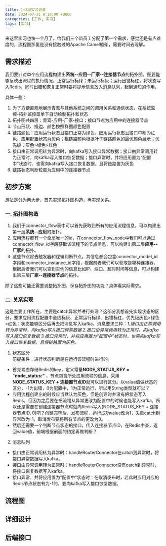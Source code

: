 ```yaml
---
title: 1~2周实习记录
date: 2024-07-31 9:10:00 +0800
categories: [工作, 实习]
tags: [实习]
---
```


来这里实习也快一个月了，给我们三个新员工分配了第一个需求，感觉还是有点难度的，流程图那里是没有接触过的Apache Camel框架，需要时间去理解。

## 需求描述
我们要针对单个应用流程构建出**系统--应用--厂家--连接器节点**的拓扑图，图要能够反映出流程的执行情况，正常运行标绿；未运行标灰；运行出错标红，将状态写入Redis，同时出错和恢复正常时要将提示信息放入消息队列，起到通知的作用。

具体一些：

1. 为了方便直观地展示青鸾与其他系统之间的调用关系和通信状态，在系统监控-拓扑监控菜单下自动绘制拓扑和状态
2. 拓扑图共四层：青鸾-应用-厂家-接口；接口节点为应用中的连接器节点
3. 节点形状、描边、颜色按照样图颜色配置
4. 链路颜色：应用运行状态且接口正常为绿色、应用运行状态且接口中断为红色、应用配置状态为灰色；根链路颜色根据叶子链路颜色的最优颜色展示；优先级：灰色>绿色>红色
5. 接口由正常调用转为异常时，向kafka写入接口异常数据；接口由异常调用转为正常时，向kafka写入接口恢复数据；接口异常时，并将应用置为“配置中”状态时，也需向kafka写入接口恢复数据，且将链路置为灰色
6. 链路状态判断粒度为应用中的连接器节点

## 初步方案
想法是分为两大步，首先实现拓扑图构造，再实现关系。
### 一. 拓扑图构造
1. 我们于connector_flow表中可以首先获取到所有的应用流程信息，可以构建出第一层**系统--应用**的拓扑。
2. 应用流程都有一个全局唯一的id，在connector_flow_node中我们可以通过connector_flow_id字段获取该流程下的节点信息，可以构建出第二层**应用--厂家**的拓扑。
3. 这些节点除去触发器和逻辑判断节点，其信息都会包含connector_model_id字段和connector_instance_id字段，根据前者我们可以获取是哪种连接器，根据后者我们可以查到实例的信息比如IP、端口、超时时间等信息，可以构建出第三层**厂家--连接器节点**的拓扑。  

除了这些可能还需要调整拓扑图、保存拓扑图的功能？具体看实际需求。

### 二. 关系实现
这是主要工作所在，主要是catch异常并进行处理？这部分我想首先实现状态的区分，要求应用流程配置中全线标灰、正常运行标绿、出错标红，优先级灰色>绿色>红色；状态能够区分后再去把消息写入kafka，消息要求三种：*1.接口由正常调用转为异常时，向kafka写入接口异常数据 2.接口由异常调用转为正常时，向kafka写入接口恢复数据 3.接口异常时，并将应用置为“配置中”状态时，也需向kafka写入接口恢复数据，且将链路置为灰色。*

1. 状态区分  
前提条件：进行状态判断是在运行该流程时进行的。
* 首先考虑存储Redis的key，定义常量**NODE_STATUS_KEY = "node_status:"** ，节点包含所处应用流程的信息，采用**NODE_STATUS_KEY + 连接器节点ID**就可以进行区分。以value值做状态的区分，-1为出错，0为配置中，1为正常运行，所以用String类型就可以？
* 应用流程创建出的时候应当默认为灰色，但是创建时并没有把状态写入Redis，但因为之后要在把流程从异常更改为配置中的时候也能写入kafka，所以还是需要在创建连接器节点时就向Redis写入(NODE_STATUS_KEY + 连接器节点ID, 0)吧？创建完毕后，发布流程，运行成功value改为1，失败catch到异常改为-1，取消发布要将所有节点的更改为0。
* 然后还需要一个判断节点状态的接口，传入连接器节点ID，在Redis中查，返回value值，前端根据前面的约定再做判断？  

2. 消息队列
* 接口由正常调用转为异常时：handleRouterConnector在catch到异常时，将接口异常数据写入kafka。
* 接口由异常调用转为正常时：handleRouterConnector没有catch到异常时，将接口恢复数据写入kafka。
* 接口异常，并将应用置为“配置中”状态时：在取消发布时，若此时应用对应的Redis节点状态有为-1的，要向kafka写入接口恢复数据。

## 流程图

## 详细设计

## 后端接口